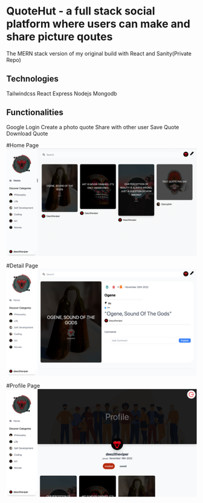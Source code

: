 # QuoteHut - a full stack social platform where users can make and share picture qoutes 

The MERN stack version of my original build with React and Sanity(Private Repo)


## Technologies
Tailwindcss
React
Express
Nodejs
Mongodb


## Functionalities 
Google Login 
Create a photo quote
Share with other user
Save Quote
Download Quote

#Home Page
![Screengrab](/homep.png)

#Detail Page
![Screengrab](/detail.png)

#Profile Page
![Screengrab](/profile.png)


